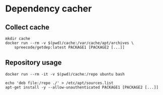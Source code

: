 # Dependency cacher

## Collect cache

    mkdir cache
    docker run --rm -v $(pwd)/cache:/var/cache/apt/archives \
        spreecode/getdep:latest PACKAGE1 [PACKAGE2 [...]]

## Repository usage

    docker run --rm -it -v $(pwd)/cache:/repo ubuntu bash

    echo 'deb file:/repo ./' > /etc/apt/sources.list
    apt-get install -y --allow-unauthenticated PACKAGE1 [PACKAGE2 [...]]
